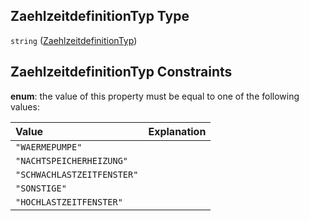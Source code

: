 ## ZaehlzeitdefinitionTyp Type

`string` ([ZaehlzeitdefinitionTyp](zaehlzeitdefinitiontyp.md))

## ZaehlzeitdefinitionTyp Constraints

**enum**: the value of this property must be equal to one of the following values:

| Value                      | Explanation |
| :------------------------- | :---------- |
| `"WAERMEPUMPE"`            |             |
| `"NACHTSPEICHERHEIZUNG"`   |             |
| `"SCHWACHLASTZEITFENSTER"` |             |
| `"SONSTIGE"`               |             |
| `"HOCHLASTZEITFENSTER"`    |             |

